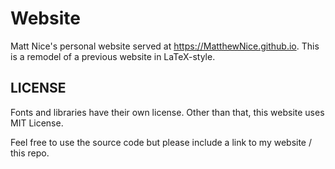# Website
Matt Nice's personal website served at <https://MatthewNice.github.io>. This is a remodel of a previous website in LaTeX-style.

## LICENSE
Fonts and libraries have their own license. Other than that, this website uses MIT License.

Feel free to use the source code but please include a link to my website / this repo.
